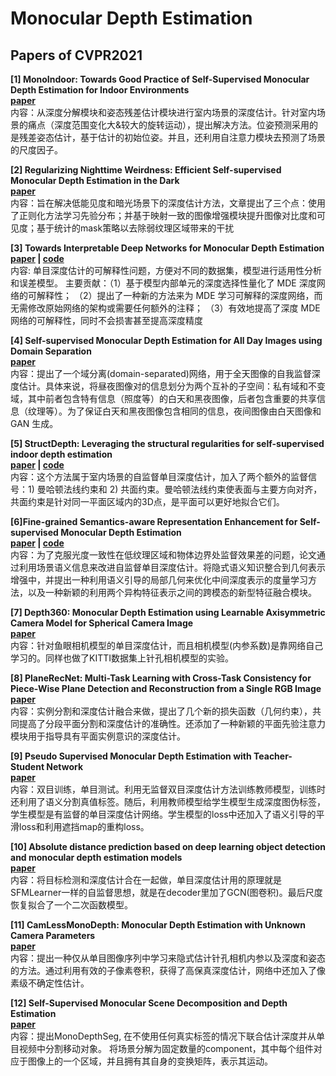 # Monocular Depth Estimation

## Papers of CVPR2021  

**[1] MonoIndoor: Towards Good Practice of Self-Supervised Monocular Depth Estimation for Indoor Environments**  
**[paper](https://arxiv.org/abs/2107.12429)**  
内容：从深度分解模块和姿态残差估计模块进行室内场景的深度估计。针对室内场景的痛点（深度范围变化大&较大的旋转运动），提出解决方法。位姿预测采用的是残差姿态估计，基于估计的初始位姿。并且，还利用自注意力模块去预测了场景的尺度因子。

**[2] Regularizing Nighttime Weirdness: Efficient Self-supervised Monocular Depth Estimation in the Dark**  
**[paper](https://arxiv.org/abs/2108.03830)**  
内容：旨在解决低能见度和暗光场景下的深度估计方法，文章提出了三个点：使用了正则化方法学习先验分布；并基于映射一致的图像增强模块提升图像对比度和可见度；基于统计的mask策略以去除弱纹理区域带来的干扰

**[3] Towards Interpretable Deep Networks for Monocular Depth Estimation**  
**[paper](https://arxiv.org/abs/2108.05312) | [code](https://github.com/youzunzhi/InterpretableMDE)**  
内容: 单目深度估计的可解释性问题，方便对不同的数据集，模型进行适用性分析和误差模型。
主要贡献：（1）基于模型内部单元的深度选择性量化了 MDE 深度网络的可解释性； （2）提出了一种新的方法来为 MDE 学习可解释的深度网络，而无需修改原始网络的架构或需要任何额外的注释； （3）有效地提高了深度 MDE 网络的可解释性，同时不会损害甚至提高深度精度

**[4] Self-supervised Monocular Depth Estimation for All Day Images using Domain Separation**  
**[paper](https://arxiv.org/abs/2108.07628)**   
内容：提出了一个域分离(domain-separated)网络，用于全天图像的自我监督深度估计。具体来说，将昼夜图像对的信息划分为两个互补的子空间：私有域和不变域，其中前者包含特有信息（照度等）的白天和黑夜图像，后者包含重要的共享信息（纹理等）。为了保证白天和黑夜图像包含相同的信息，夜间图像由白天图像和GAN 生成。

**[5] StructDepth: Leveraging the structural regularities for self-supervised indoor depth estimation**  
**[paper](https://arxiv.org/abs/2108.08574) | [code](https://github.com/SJTU-ViSYS/StructDepth)**  
内容：这个方法属于室内场景的自监督单目深度估计，加入了两个额外的监督信号：1) 曼哈顿法线约束和 2) 共面约束。曼哈顿法线约束使表面与主要方向对齐，共面约束是针对同一平面区域内的3D点，是平面可以更好地拟合它们。 

**[6]Fine-grained Semantics-aware Representation Enhancement for Self-supervised Monocular Depth Estimation**  
**[paper](https://arxiv.org/abs/2108.08829) | [code](https://github.com/hyBlue/FSRE-Depth)**  
内容：为了克服光度一致性在低纹理区域和物体边界处监督效果差的问题，论文通过利用场景语义信息来改进自监督单目深度估计。将隐式语义知识整合到几何表示增强中，并提出一种利用语义引导的局部几何来优化中间深度表示的度量学习方法，以及一种新颖的利用两个异构特征表示之间的跨模态的新型特征融合模块。

**[7] Depth360: Monocular Depth Estimation using Learnable Axisymmetric Camera Model for Spherical Camera Image**  
**[paper](https://arxiv.org/pdf/2110.10415.pdf)**  
内容：针对鱼眼相机模型的单目深度估计，而且相机模型(内参系数)是靠网络自己学习的。同样也做了KITTI数据集上针孔相机模型的实验。

**[8] PlaneRecNet: Multi-Task Learning with Cross-Task Consistency for Piece-Wise Plane Detection and Reconstruction from a Single RGB Image**  
**[paper](https://arxiv.org/pdf/2110.11219.pdf)**  
内容：实例分割和深度估计融合来做，提出了几个新的损失函数（几何约束），共同提高了分段平面分割和深度估计的准确性。还添加了一种新颖的平面先验注意力模块用于指导具有平面实例意识的深度估计。

**[9] Pseudo Supervised Monocular Depth Estimation with Teacher-Student Network**  
**[paper](https://arxiv.org/pdf/2110.11545.pdf)**  
内容：双目训练，单目测试。利用无监督双目深度估计方法训练教师模型，训练时还利用了语义分割真值标签。随后，利用教师模型给学生模型生成深度图伪标签，学生模型是有监督的单目深度估计网络。学生模型的loss中还加入了语义引导的平滑loss和利用遮挡map的重构loss。

**[10] Absolute distance prediction based on deep learning object detection and monocular depth estimation models**  
**[paper](https://arxiv.org/ftp/arxiv/papers/2111/2111.01715.pdf)**  
内容：将目标检测和深度估计合在一起做，单目深度估计用的原理就是SFMLearner一样的自监督思想，就是在decoder里加了GCN(图卷积)。最后尺度恢复拟合了一个二次函数模型。

**[11] CamLessMonoDepth: Monocular Depth Estimation with Unknown Camera Parameters**  
**[paper](https://arxiv.org/pdf/2110.14347.pdf)**  
内容：提出一种仅从单目图像序列中学习来隐式估计针孔相机内参以及深度和姿态的方法。通过利用有效的子像素卷积，获得了高保真深度估计，网络中还加入了像素级不确定性估计。
 
**[12] Self-Supervised Monocular Scene Decomposition and Depth Estimation**  
**[paper](https://arxiv.org/pdf/2110.11275.pdf)**   
内容：提出MonoDepthSeg, 在不使用任何真实标签的情况下联合估计深度并从单目视频中分割移动对象。 将场景分解为固定数量的component，其中每个组件对应于图像上的一个区域，并且拥有其自身的变换矩阵，表示其运动。

